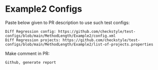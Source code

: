 # Example2 Configs
Paste below given to PR description to use such test configs:
```
Diff Regression config: https://github.com/checkstyle/test-configs/blob/main/MethodLength/Example2/config.xml
Diff Regression projects: https://github.com/checkstyle/test-configs/blob/main/MethodLength/Example2/list-of-projects.properties
```
Make comment in PR:
```
Github, generate report
```
